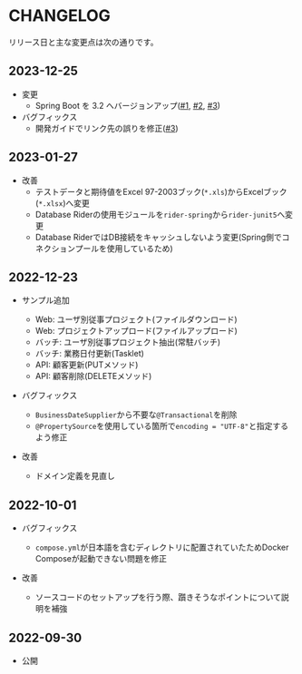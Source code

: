 # CHANGELOG

リリース日と主な変更点は次の通りです。

## 2023-12-25

- 変更
    - Spring Boot を 3.2 へバージョンアップ([#1](https://github.com/Fintan-contents/spring-sample-project/pull/1),
      [#2](https://github.com/Fintan-contents/spring-sample-project/pull/2),
      [#3](https://github.com/Fintan-contents/spring-sample-project/pull/3))
- バグフィックス
    - 開発ガイドでリンク先の誤りを修正([#3](https://github.com/Fintan-contents/spring-sample-project/pull/3))

## 2023-01-27

- 改善
    - テストデータと期待値をExcel 97-2003ブック(`*.xls`)からExcelブック(`*.xlsx`)へ変更
    - Database Riderの使用モジュールを`rider-spring`から`rider-junit5`へ変更
    - Database RiderではDB接続をキャッシュしないよう変更(Spring側でコネクションプールを使用しているため)

## 2022-12-23

- サンプル追加
    - Web: ユーザ別従事プロジェクト(ファイルダウンロード)
    - Web: プロジェクトアップロード(ファイルアップロード)
    - バッチ: ユーザ別従事プロジェクト抽出(常駐バッチ)
    - バッチ: 業務日付更新(Tasklet)
    - API: 顧客更新(PUTメソッド)
    - API: 顧客削除(DELETEメソッド)

- バグフィックス
    - `BusinessDateSupplier`から不要な`@Transactional`を削除
    - `@PropertySource`を使用している箇所で`encoding = "UTF-8"`と指定するよう修正

- 改善
    - ドメイン定義を見直し

## 2022-10-01

- バグフィックス
    - `compose.yml`が日本語を含むディレクトリに配置されていたためDocker Composeが起動できない問題を修正

- 改善
    - ソースコードのセットアップを行う際、躓きそうなポイントについて説明を補強

## 2022-09-30

- 公開

